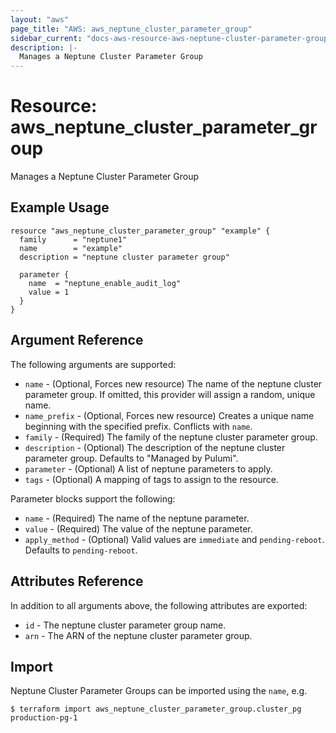 ```yaml
---
layout: "aws"
page_title: "AWS: aws_neptune_cluster_parameter_group"
sidebar_current: "docs-aws-resource-aws-neptune-cluster-parameter-group"
description: |-
  Manages a Neptune Cluster Parameter Group
---
```


# Resource: aws_neptune_cluster_parameter_group

Manages a Neptune Cluster Parameter Group

## Example Usage

```hcl
resource "aws_neptune_cluster_parameter_group" "example" {
  family      = "neptune1"
  name        = "example"
  description = "neptune cluster parameter group"

  parameter {
    name  = "neptune_enable_audit_log"
    value = 1
  }
}
```

## Argument Reference

The following arguments are supported:

* `name` - (Optional, Forces new resource) The name of the neptune cluster parameter group. If omitted, this provider will assign a random, unique name.
* `name_prefix` - (Optional, Forces new resource) Creates a unique name beginning with the specified prefix. Conflicts with `name`.
* `family` - (Required) The family of the neptune cluster parameter group.
* `description` - (Optional) The description of the neptune cluster parameter group. Defaults to "Managed by Pulumi".
* `parameter` - (Optional) A list of neptune parameters to apply.
* `tags` - (Optional) A mapping of tags to assign to the resource.

Parameter blocks support the following:

* `name` - (Required) The name of the neptune parameter.
* `value` - (Required) The value of the neptune parameter.
* `apply_method` - (Optional) Valid values are `immediate` and `pending-reboot`. Defaults to `pending-reboot`.

## Attributes Reference

In addition to all arguments above, the following attributes are exported:

* `id` - The neptune cluster parameter group name.
* `arn` - The ARN of the neptune cluster parameter group.


## Import

Neptune Cluster Parameter Groups can be imported using the `name`, e.g.

```
$ terraform import aws_neptune_cluster_parameter_group.cluster_pg production-pg-1
```
